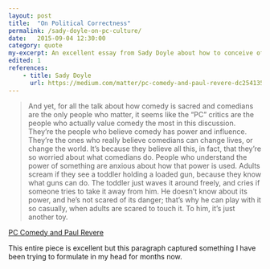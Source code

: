 ```yaml
---
layout: post
title:  "On Political Correctness"
permalink: /sady-doyle-on-pc-culture/
date:   2015-09-04 12:30:00
category: quote
my-excerpt: An excellent essay from Sady Doyle about how to conceive of "political correctness" inside comedy, but with applications to all of art.
edited: 1
references:
    - title: Sady Doyle
      url: https://medium.com/matter/pc-comedy-and-paul-revere-dc2541356851
---
```


>And yet, for all the talk about how comedy is sacred and comedians are the only people who matter, it seems like the “PC” critics are the people who actually value comedy the most in this discussion. They’re the people who believe comedy has power and influence. They’re the ones who really believe comedians can change lives, or change the world. It’s because they believe all this, in fact, that they’re so worried about what comedians do. People who understand the power of something are anxious about how that power is used. Adults scream if they see a toddler holding a loaded gun, because they know what guns can do. The toddler just waves it around freely, and cries if someone tries to take it away from him. He doesn’t know about its power, and he’s not scared of its danger; that’s why he can play with it so casually, when adults are scared to touch it. To him, it’s just another toy.

[PC Comedy and Paul Revere](https://medium.com/matter/pc-comedy-and-paul-revere-dc2541356851)

This entire piece is excellent but this paragraph captured something I have been trying to formulate in my head for months now.

